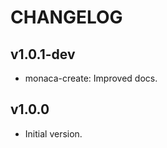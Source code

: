 
CHANGELOG
====

v1.0.1-dev
----
 * monaca-create: Improved docs.

v1.0.0
------
 * Initial version.
